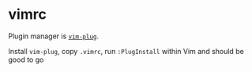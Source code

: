 # vimrc
Plugin manager is [`vim-plug`](https://github.com/junegunn/vim-plug).

Install `vim-plug`, copy `.vimrc`, run `:PlugInstall` within Vim and should be good to go
